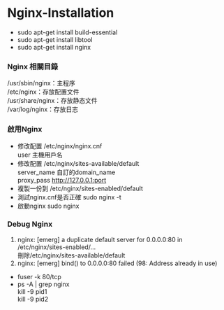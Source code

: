 # Nginx-Installation  
* sudo apt-get install build-essential
* sudo apt-get install libtool
* sudo apt-get install nginx

### Nginx 相關目錄
/usr/sbin/nginx：主程序  
/etc/nginx：存放配置文件  
/usr/share/nginx：存放静态文件  
/var/log/nginx：存放日志

### 啟用Nginx
* 修改配置  /etc/nginx/nginx.cnf  
user 主機用戶名
* 修改配置  /etc/nginx/sites-available/default  
server_name 自訂的domain_name  
proxy_pass http://127.0.0.1:port
* 複製一份到  /etc/nginx/sites-enabled/default
* 測試nginx.cnf是否正確 sudo nginx -t
* 啟動nginx sudo nginx

### Debug Nginx
1. nginx: [emerg] a duplicate default server for 0.0.0.0:80 in /etc/nginx/sites-enabled/...  
刪除/etc/nginx/sites-available/default
2. nginx: [emerg] bind() to 0.0.0.0:80 failed (98: Address already in use)  
* fuser -k 80/tcp  
* ps -A | grep nginx  
kill -9 pid1  
kill -9 pid2